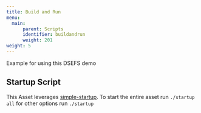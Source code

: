 ```yaml
---
title: Build and Run
menu:
  main:
      parent: Scripts
      identifier: buildandrun
      weight: 201
weight: 5
---
```


Example for using this DSEFS demo

## Startup Script

This Asset leverages
[simple-startup](https://github.com/jshook/simple-startup). To start the entire
asset run `./startup all` for other options run `./startup`
